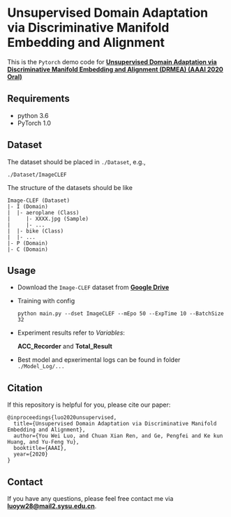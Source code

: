 # Unsupervised Domain Adaptation via Discriminative Manifold Embedding and Alignment

This is the `Pytorch` demo code for **[Unsupervised Domain Adaptation via Discriminative Manifold Embedding and Alignment (DRMEA) (AAAI 2020 Oral)](https://arxiv.org/abs/2002.08675)** 

## Requirements
- python 3.6
- PyTorch 1.0

## Dataset
The dataset should be placed in `./Dataset`, e.g.,

  `./Dataset/ImageCLEF`

The structure of the datasets should be like
```
Image-CLEF (Dataset)
|- I (Domain)
|  |- aeroplane (Class)
|     |- XXXX.jpg (Sample) 
|     |- ...
|  |- bike (Class)
|  |- ...
|- P (Domain)
|- C (Domain)
```

## Usage
- Download the `Image-CLEF` dataset from **[Google Drive](https://drive.google.com/file/d/1_-XuTxmmGH3ayDIgPBzdaq8EpeLH2gvp/view?usp=sharing)**

- Training with config

  `python main.py --dset ImageCLEF --mEpo 50 --ExpTime 10 --BatchSize 32`
  
- Experiment results refer to *Variables*: 

  **ACC_Recorder** and **Total_Result**

- Best model and epxerimental logs can be found in folder `./Model_Log/...`

## Citation
If this repository is helpful for you, please cite our paper:
```
@inproceedings{luo2020unsupervised,
  title={Unsupervised Domain Adaptation via Discriminative Manifold Embedding and Alignment},
  author={You Wei Luo, and Chuan Xian Ren, and Ge, Pengfei and Ke kun Huang, and Yu-Feng Yu},
  booktitle={AAAI},
  year={2020}
}
```

## Contact
If you have any questions, please feel free contact me via **luoyw28@mail2.sysu.edu.cn**.